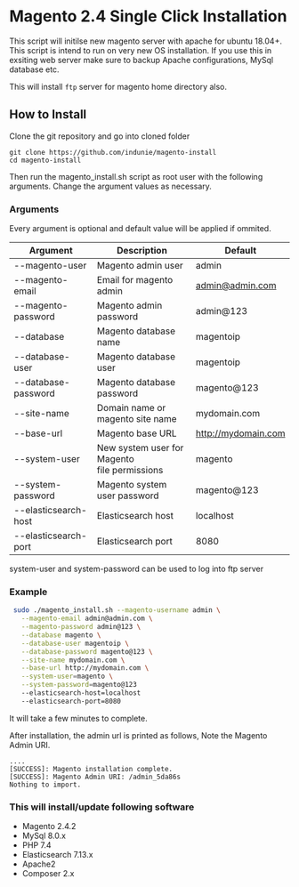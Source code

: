 # Magento 2.4 Single Click Installation

This script will initilse new magento server with apache for ubuntu 18.04+. This script is intend to run on very new OS installation. If you use this in exsiting web server make sure to backup Apache configurations, MySql database etc.

This will install `ftp` server for magento home directory also.

## How to Install

Clone the git repository and go into cloned folder

```
git clone https://github.com/indunie/magento-install
cd magento-install

```


Then run the magento_install.sh script as root user with the following arguments. Change the argument values as necessary.

### Arguments

Every argument is optional and default value will be applied if ommited.

| Argument            | Description                                      | Default             |
|---------------------|--------------------------------------------------|---------------------|
| --magento-user      | Magento admin user                               | admin               |
| --magento-email     | Email for magento admin                          | admin@admin.com     |
| --magento-password  | Magento admin password                           | admin@123           |
| --database          | Magento database name                            | magentoip           |
| --database-user     | Magento database user                            | magentoip           |
| --database-password | Magento database password                        | magento@123         |
| --site-name         | Domain name or magento site name                 | mydomain.com        |
| --base-url          | Magento base URL                                 | http://mydomain.com |
| --system-user       | New system user for Magento <br>file permissions | magento             |
| --system-password   | Magento system user password                     | magento@123         |
| --elasticsearch-host| Elasticsearch host                               | localhost           |
| --elasticsearch-port| Elasticsearch port                               | 8080                |


system-user and system-password can be used to log into ftp server

### Example

 ```bash
  sudo ./magento_install.sh --magento-username admin \
    --magento-email admin@admin.com \
    --magento-password admin@123 \
    --database magento \
    --database-user magentoip \
    --database-password magento@123 \
    --site-name mydomain.com \
    --base-url http://mydomain.com \
    --system-user=magento \
    --system-password=magento@123
    --elasticsearch-host=localhost
    --elasticsearch-port=8080
```

It will take a few minutes to complete.

After installation, the admin url is printed as follows, Note the Magento Admin URI.

```
....
[SUCCESS]: Magento installation complete.
[SUCCESS]: Magento Admin URI: /admin_5da86s
Nothing to import.
```


### This will install/update following software
 
- Magento 2.4.2
- MySql 8.0.x
- PHP 7.4
- Elasticsearch 7.13.x
- Apache2
- Composer 2.x
 
